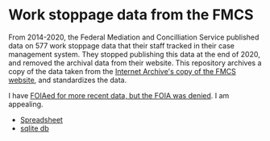 # Work stoppage data from the FMCS

From 2014-2020, the Federal Mediation and Concilliation Service published data on 577 work stoppage data that their staff tracked in their case management system. 
They stopped publishing this data at the end of 2020, and removed the archival data from their website. This repository archives a copy of the data taken from
the [Internet Archive's copy of the FMCS website](https://web.archive.org/web/20210105232710/https://www.fmcs.gov/resources/documents-and-data/), and standardizes the
data.

I have [FOIAed for more recent data, but the FOIA was denied](https://www.muckrock.com/foi/united-states-of-america-10/work-stoppage-date-from-january-2021-through-august-2021-119149/). I am appealing.

* [Spreadsheet](./work_stoppages.csv)
* [sqlite db](./work_stoppages.db?raw=true)
